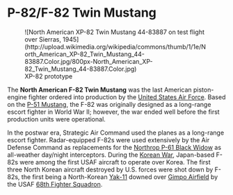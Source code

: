 # P-82/F-82 Twin Mustang

<figure>
	![North American XP-82 Twin Mustang 44-83887 on test flight over Sierras, 1945](http://upload.wikimedia.org/wikipedia/commons/thumb/1/1e/North_American_XP-82_Twin_Mustang_44-83887.Color.jpg/800px-North_American_XP-82_Twin_Mustang_44-83887.Color.jpg)
	<figcaption>XP-82 prototype</figcaption>
</figure>

The **North American F-82 Twin Mustang** was the last American piston-engine fighter ordered into production by the [United States Air Force][1]. Based on the [P-51 Mustang][2], the F-82 was originally designed as a long-range escort fighter in World War II; however, the war ended well before the first production units were operational.

In the postwar era, Strategic Air Command used the planes as a long-range escort fighter. Radar-equipped F-82s were used extensively by the Air Defense Command as replacements for the [Northrop P-61 Black Widow][3] as all-weather day/night interceptors. During the [Korean War][4], Japan-based F-82s were among the first USAF aircraft to operate over Korea. The first three North Korean aircraft destroyed by U.S. forces were shot down by F-82s, the first being a North-Korean [Yak-11][5] downed over [Gimpo Airfield][6] by the USAF [68th Fighter Squadron][7].

[1]: http://en.wikipedia.org/wiki/United_States_Air_Force "United States Air Force"
[2]: http://en.wikipedia.org/wiki/North_American_P-51_Mustang "P-51 Mustang"
[3]: http://en.wikipedia.org/wiki/Northrop_P-61_Black_Widow "Northrop P-61 Black Widow"
[4]: http://en.wikipedia.org/wiki/Korean_War "Korean War"
[5]: http://en.wikipedia.org/wiki/Yakovlev_Yak-11 "Yak-11"
[6]: http://en.wikipedia.org/wiki/Gimpo_International_Airport "Gimpo Airfield"
[7]: http://en.wikipedia.org/wiki/68th_Fighter_Squadron "68th Fighter Squadron"